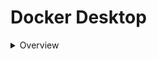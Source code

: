 # Docker Desktop

<details>
  <summary> Overview </summary>


Docker Desktop is an easy-to-install application for you OS environment that enables you to build and share containerized applications and microservices. Docker Desktop include:
- Docker Engine
- Docker CLU Client
- Docker Compose
- Docker Content Trust
- Kubernetes
- Credential Helper

Docker Desktop works with you choice of development tools and languages and gives you access to a vast library of certified images and templates in Docker Hub (a hub that include many service software). This enables development teams to extend their environment to rapidly auto-build, continously integrate, and collaborate using a secure repository.

Some of the key features of Docker Desktop include:
- Ability to containerize and share any application on any cloud platform, im multiple languages and frameworks
- Easy installation and setup of a complete Docker development environment
- Includes the latest version of Kubernetes
  
  
</details>
